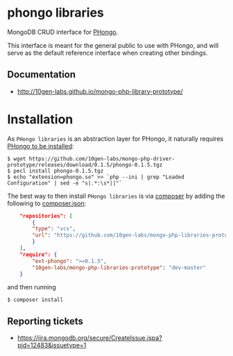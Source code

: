 phongo libraries
================

MongoDB CRUD interface for [PHongo](https://github.com/10gen-labs/mongo-php-driver-prototype).


This interface is meant for the general public to use with PHongo,
and will serve as the default reference interface when creating other bindings.


## Documentation
- http://10gen-labs.github.io/mongo-php-library-prototype/

# Installation

As `PHongo libraries` is an abstraction layer for PHongo, it naturally requires
[PHongo to be installed](http://10gen-labs.github.io/mongo-php-driver-prototype/#installation):

	$ wget https://github.com/10gen-labs/mongo-php-driver-prototype/releases/download/0.1.5/phongo-0.1.5.tgz
	$ pecl install phongo-0.1.5.tgz
	$ echo "extension=phongo.so" >> `php --ini | grep "Loaded Configuration" | sed -e "s|.*:\s*||"`

The best way to then install `PHongo libraries` is via [composer](https://getcomposer.org/)
by adding the following to
[composer.json](https://getcomposer.org/doc/01-basic-usage.md#composer-json-project-setup):

```json
    "repositories": [
        {
	    "type": "vcs",
	    "url": "https://github.com/10gen-labs/mongo-php-libraries-prototype"
        }
    ],
    "require": {
        "ext-phongo": ">=0.1.5",
        "10gen-labs/mongo-php-libraries-prototype": "dev-master"
    }
```

and then running

```shell
$ composer install
```

## Reporting tickets
- https://jira.mongodb.org/secure/CreateIssue.jspa?pid=12483&issuetype=1
